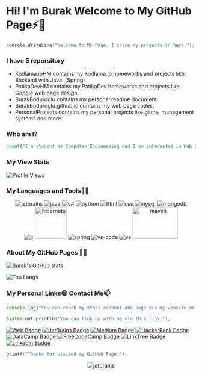 # Hi! I'm Burak Welcome to My GitHub Page⚡👋
```csharp
console.WriteLine("Welcome to My Page. I share my projects in here.");
```
### I have 5 reporsitory
- Kodlama.ioHM contains my Kodlama.io homeworks and projects like Backend with Java. (Spring)
- PatikaDevHM contains my PatikaDev homeworks and projects like Google web page design. 
- BurakBoduroglu contains my personal readme document.
- BurakBoduroglu.github.io contains my web page codes.
- PersonalProjects contains my personal projects like game, management systems and more.

### Who am I?
```python
print("I'm student at Computer Engineering and I am interested in Web Development and Software Development")
```
### My View Stats
![Profile Views](https://komarev.com/ghpvc/?username=BurakBoduroglu)

### My Languages and Tools🌱🔭
<p align="center">
<img src="https://user-images.githubusercontent.com/80620802/197772830-f2a6da92-6665-4821-81b7-fdb8afb5215a.png" alt="jetbrains">
<img src="https://user-images.githubusercontent.com/80620802/197773067-50cc5716-82b8-456a-8539-099c94107bcf.png" alt="java">
<img src="https://user-images.githubusercontent.com/80620802/197773486-f07a665a-4675-456f-8757-99cdaeb1dbcb.png" alt="c#">
<img src="https://user-images.githubusercontent.com/80620802/197773753-5aaf72e9-6695-4c3d-beae-bdc2903885e3.png" alt="python">
<img src="https://user-images.githubusercontent.com/80620802/197773992-00bcd882-8463-49b8-9cce-55efd815e105.png" alt="html">
<img src="https://user-images.githubusercontent.com/80620802/197774068-e36e8d5c-ea0e-49c1-9886-88af2397ad81.png" alt="css">
<img src="https://user-images.githubusercontent.com/80620802/197774374-7d65377e-7f68-4cc4-a719-ceda94f59c88.png" alt="mysql">
<img src="https://user-images.githubusercontent.com/80620802/197774559-f6b0973b-10a1-4fe3-af84-d228b99cd4a5.png" alt="mongodb">
</br>
<img src="https://user-images.githubusercontent.com/80620802/197775431-c3145cb6-03b1-4480-93dc-eccaa7222e2e.png" alt="c">
<img src="https://user-images.githubusercontent.com/80620802/197775701-e2cffaa2-b9fd-4e5f-bf49-bcc7b2bd7f34.png" alt="hibernate", width=85px, height=85px>
<img src="https://user-images.githubusercontent.com/80620802/197776701-87c1a5f2-55be-41e4-a81b-5ca08555e0c5.png" alt="spring">
<img src="https://user-images.githubusercontent.com/80620802/197777668-4b581863-9b62-44f1-bd68-e8d2c2a4713a.png" alt="vs-code">
<img src="https://user-images.githubusercontent.com/80620802/197777886-2cd1a200-d381-4f78-ad8d-cd6d1122c5dd.png" alt="vs">
<img src="https://user-images.githubusercontent.com/80620802/197778831-45e9eb17-f92b-4199-be26-b7299b6c45d8.png" alt="maven", width=120px, height=85px>
</p>

### About My GitHub Pages :man_technologist:
![Burak's GitHub stats](https://github-readme-stats.vercel.app/api?username=BurakBoduroglu&show_icons=true&theme=onedark)

![Top Langs](https://github-readme-stats.vercel.app/api/top-langs/?username=BurakBoduroglu&theme=tokyonight)

### My Personal Links😄 Contact Me📫
```javascript
console.log("You can reach my other account and page via my website or these links.😄");
```
``` Java
System.out.println("You can link up with me via this link.");
```
[![Web Badge](https://img.shields.io/badge/My-WebPage-blue?style=for-the-badge&logo=googleearth)](https://burakboduroglu.github.io/) 
[![JetBrains Badge](https://img.shields.io/badge/My-JetBrains-blue?style=for-the-badge&logo=jetbrains)](https://hyperskill.org/profile/257680927) 
[![Medium Badge](https://img.shields.io/badge/My-medium-blue?style=for-the-badge&logo=medium)](https://medium.com/@burboduroglu)
[![HackerRank Badge](https://img.shields.io/badge/My-hackerrank-blue?style=for-the-badge&logo=hackerrank)](https://www.hackerrank.com/burak_boduroglu)
[![DataCamp Badge](https://img.shields.io/badge/My-datacamp-blue?style=for-the-badge&logo=datacamp)](https://www.datacamp.com/profile/burakboduroglu)
[![FreeCodeCamp Badge](https://img.shields.io/badge/My-freecodecamp-blue?style=for-the-badge&logo=freecodecamp)](https://www.freecodecamp.org/BurakBoduroglu)
[![LinkTree Badge](https://img.shields.io/badge/My-CodeChallenge-blue?style=for-the-badge&logo=instagram)](https://linktr.ee/challenge.code)
[![Linkedin Badge](https://img.shields.io/badge/BurakBoduroglu-Contact-blue?style=for-the-badge&logo=linkedin)](https://www.linkedin.com/in/burakboduroglu/) 

```c
printf("Thanks for visited my GitHub Page.");
```
<p align="center">
<img src="https://user-images.githubusercontent.com/80620802/116823668-5eda4280-ab8e-11eb-880e-ffa3f0e551f6.png" alt="jetbrains">
</p>

